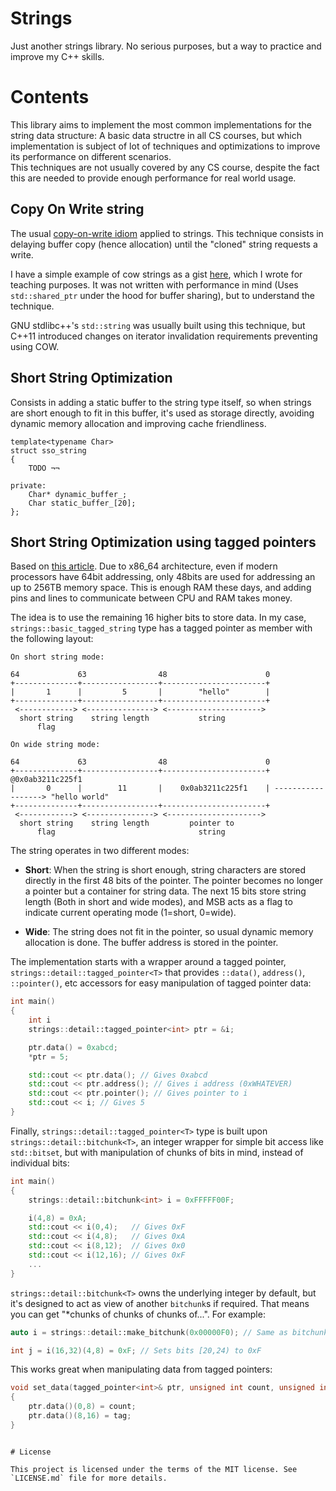 # Strings

Just another strings library. No serious purposes, but a way to practice and improve my C++ skills. 

# Contents

This library aims to implement the most common implementations for the string data structure: A basic data structre in all CS courses, but which implementation is subject of lot of techniques and optimizations to improve its performance on different scenarios.   
This techniques are not usually covered by any CS course, despite the fact this are needed to provide enough performance for real world usage.

## Copy On Write string

The usual [copy-on-write idiom](https://en.wikipedia.org/wiki/Copy-on-write) applied to strings. This technique consists in delaying buffer copy (hence allocation) until the "cloned" string requests a write. 

I have a simple example of cow strings as a gist [here](https://gist.github.com/Manu343726/02287de75bb24f2cef00), which I wrote for teaching purposes. It was not written with performance in mind (Uses `std::shared_ptr` under the hood for buffer sharing), but to understand the technique.

GNU stdlibc++'s `std::string` was usually built using this technique, but C++11 introduced changes on iterator invalidation requirements preventing using COW. 

## Short String Optimization

Consists in adding a static buffer to the string type itself, so when strings are short enough to fit in this buffer, it's used as storage directly, avoiding dynamic memory allocation and improving cache friendliness.

```
template<typename Char>
struct sso_string
{
	TODO ¬¬

private:
	Char* dynamic_buffer_;
	Char static_buffer_[20];
};
```

## Short String Optimization using tagged pointers

Based on [this article](). Due to x86_64 architecture, even if modern processors have 64bit addressing, only 48bits are used for addressing an up to 256TB memory space. This is enough RAM these days, and adding pins and lines to communicate between CPU and RAM takes money.

The idea is to use the remaining 16 higher bits to store data. In my case, `strings::basic_tagged_string` type has a tagged pointer as member with the following layout:

```
On short string mode:

64             63                48                      0
+--------------+-----------------+-----------------------+
|       1      |         5       |        "hello"        |
+--------------+-----------------+-----------------------+
 <------------> <---------------> <--------------------->
  short string    string length           string 
      flag

On wide string mode:

64             63                48                      0
+--------------+-----------------+-----------------------+    @0x0ab3211c225f1
|       0      |        11       |    0x0ab3211c225f1    | ------------------> "hello world"
+--------------+-----------------+-----------------------+
 <------------> <---------------> <--------------------->
  short string    string length         pointer to
      flag                                string
```

The string operates in two different modes:

 - **Short**: When the string is short enough, string characters are stored directly in the first 48 bits of the pointer. The pointer becomes no longer a pointer but a container for string data. The next 15 bits store string length (Both in short and wide modes), and MSB acts as a flag to indicate current operating mode (1=short, 0=wide).

 - **Wide**: The string does not fit in the pointer, so usual dynamic memory allocation is done. The buffer address is stored in the pointer.


The implementation starts with a wrapper around a tagged pointer, `strings::detail::tagged_pointer<T>` that provides `::data()`, `address()`, `::pointer()`, etc accessors for easy manipulation of tagged pointer data:

``` cpp
int main()
{
    int i
    strings::detail::tagged_pointer<int> ptr = &i;

    ptr.data() = 0xabcd;
    *ptr = 5;

    std::cout << ptr.data(); // Gives 0xabcd
    std::cout << ptr.address(); // Gives i address (0xWHATEVER)
    std::cout << ptr.pointer(); // Gives pointer to i
    std::cout << i; // Gives 5
}
```

Finally, `strings::detail::tagged_pointer<T>` type is built upon `strings::detail::bitchunk<T>`, an integer wrapper for simple bit access like `std::bitset`, but with manipulation of chunks of bits in mind, instead of individual bits:

``` cpp
int main()
{
    strings::detail::bitchunk<int> i = 0xFFFFF00F;

    i(4,8) = 0xA;
    std::cout << i(0,4);   // Gives 0xF 
    std::cout << i(4,8);   // Gives 0xA
    std::cout << i(8,12);  // Gives 0x0
    std::cout << i(12,16); // Gives 0xF
    ...
}
```

`strings::detail::bitchunk<T>` owns the underlying integer by default, but it's designed to act as view of another `bitchunk`s if required. That means you can get "*chunks of chunks of chunks of...". For example:

``` cpp
auto i = strings::detail::make_bitchunk(0x00000F0); // Same as bitchunk<int>{0x0000000F0}

int j = i(16,32)(4,8) = 0xF; // Sets bits [20,24) to 0xF
```

This works great when manipulating data from tagged pointers:

``` cpp
void set_data(tagged_pointer<int>& ptr, unsigned int count, unsigned int tag)
{
    ptr.data()(0,8) = count;
    ptr.data()(8,16) = tag;
}
```
```

# License

This project is licensed under the terms of the MIT license. See `LICENSE.md` file for more details.